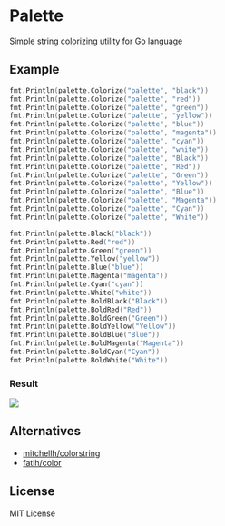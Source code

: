 # Palette

Simple string colorizing utility for Go language

## Example

```go
fmt.Println(palette.Colorize("palette", "black"))
fmt.Println(palette.Colorize("palette", "red"))
fmt.Println(palette.Colorize("palette", "green"))
fmt.Println(palette.Colorize("palette", "yellow"))
fmt.Println(palette.Colorize("palette", "blue"))
fmt.Println(palette.Colorize("palette", "magenta"))
fmt.Println(palette.Colorize("palette", "cyan"))
fmt.Println(palette.Colorize("palette", "white"))
fmt.Println(palette.Colorize("palette", "Black"))
fmt.Println(palette.Colorize("palette", "Red"))
fmt.Println(palette.Colorize("palette", "Green"))
fmt.Println(palette.Colorize("palette", "Yellow"))
fmt.Println(palette.Colorize("palette", "Blue"))
fmt.Println(palette.Colorize("palette", "Magenta"))
fmt.Println(palette.Colorize("palette", "Cyan"))
fmt.Println(palette.Colorize("palette", "White"))

fmt.Println(palette.Black("black"))
fmt.Println(palette.Red("red"))
fmt.Println(palette.Green("green"))
fmt.Println(palette.Yellow("yellow"))
fmt.Println(palette.Blue("blue"))
fmt.Println(palette.Magenta("magenta"))
fmt.Println(palette.Cyan("cyan"))
fmt.Println(palette.White("white"))
fmt.Println(palette.BoldBlack("Black"))
fmt.Println(palette.BoldRed("Red"))
fmt.Println(palette.BoldGreen("Green"))
fmt.Println(palette.BoldYellow("Yellow"))
fmt.Println(palette.BoldBlue("Blue"))
fmt.Println(palette.BoldMagenta("Magenta"))
fmt.Println(palette.BoldCyan("Cyan"))
fmt.Println(palette.BoldWhite("White"))
```

### Result
![](http://i.gyazo.com/689584c52bfa9dbee0c97b0f16fc93ef.png)

## Alternatives

- [mitchellh/colorstring](https://github.com/mitchellh/colorstring)
- [fatih/color](https://github.com/fatih/color)

## License

MIT License
